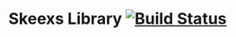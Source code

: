 # Skeexs Library [![Build Status](https://travis-ci.org/skeexs/library.svg?branch=master)](https://travis-ci.org/skeexs/library)
